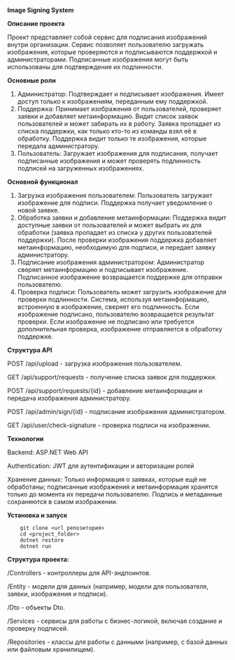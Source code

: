 **Image Signing System**

**Описание проекта**

Проект представляет собой сервис для подписания изображений внутри организации. Сервис позволяет пользователю загружать изображения, которые проверяются и подписываются поддержкой и администраторами. Подписанные изображения могут быть использованы для подтверждения их подлинности.

**Основные роли**
1. Администратор: Подтверждает и подписывает изображения. Имеет доступ только к изображениям, переданным ему поддержкой.
2. Поддержка: Принимает изображения от пользователей, проверяет заявки и добавляет метаинформацию. Видит список заявок пользователей и может забирать их в работу. Заявка пропадает из списка поддержки, как только кто-то из команды взял её в обработку. Поддержка видит только те изображения, которые передала администратору.
3. Пользователь: Загружает изображения для подписания, получает подписанные изображения и может проверять подлинность подписей на загруженных изображениях.

**Основной функционал**
1) Загрузка изображения пользователем:
        Пользователь загружает изображение для подписи.
        Поддержка получает уведомление о новой заявке.
2) Обработка заявки и добавление метаинформации:
        Поддержка видит доступные заявки от пользователей и может выбрать их для обработки (заявка пропадает из списка у других пользователей поддержки).
        После проверки изображения поддержка добавляет метаинформацию, необходимую для подписи, и передает заявку администратору.
4) Подписание изображения администратором:
        Администратор сверяет метаинформацию и подписывает изображение.
        Подписанное изображение возвращается поддержке для отправки пользователю.
5) Проверка подписи:
        Пользователь может загрузить изображение для проверки подлинности. Система, используя метаинформацию, встроенную в изображение, сверяет его подлинность.
        Если изображение подписано, пользователю возвращается результат проверки.
        Если изображение не подписано или требуется дополнительная проверка, изображение отправляется в обработку поддержке.

**Структура API**

POST /api/upload - загрузка изображения пользователем.

GET /api/support/requests - получение списка заявок для поддержки.

POST /api/support/requests/{id} - добавление метаинформации и передача изображения администратору.

POST /api/admin/sign/{id} - подписание изображения администратором.

GET /api/user/check-signature - проверка подписи на изображении.

**Технологии**

Backend: ASP.NET Web API

Authentication: JWT для аутентификации и авторизации ролей

Хранение данных: Только информация о заявках, которые ещё не обработаны; подписанные изображения и метаинформация хранятся только до момента их передачи пользователю. Подпись и метаданные сохраняются в самом изображении.

**Установка и запуск**

        git clone <url репозитория>
        cd <project_folder>
        dotnet restore
        dotnet run

**Структура проекта:**

/Controllers - контроллеры для API-эндпоинтов.

/Entity - модели для данных (например, модели для пользователя, заявки, изображения и подписи).

/Dto - объекты Dto.

/Services - сервисы для работы с бизнес-логикой, включая создание и проверку подписей.

/Repositories - классы для работы с данными (например, с базой данных или файловым хранилищем).
